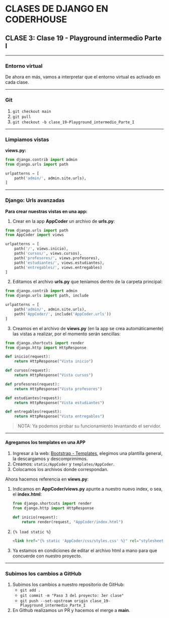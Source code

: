# CLASES DE DJANGO EN CODERHOUSE

## CLASE 3: Clase 19 - Playground intermedio Parte I
---
### Entorno virtual
De ahora en más, vamos a interpretar que el entorno virtual es activado en cada clase.

---
### Git
1. `git checkout main`
2. `git pull`
3. `git checkout -b clase_19-Playground_intermedio_Parte_I`

---
### Limpiamos vistas
**views.py:**
```python
from django.contrib import admin
from django.urls import path

urlpatterns = [
    path('admin/', admin.site.urls),
]
```

---
### Django: Urls avanzadas
**Para crear nuestras vistas en una app:**
1. Crear en la app **AppCoder** un archivo de **urls.py**:
```python
from django.urls import path
from AppCoder import views

urlpatterns = [
    path('/', views.inicio),
    path('cursos/', views.cursos),
    path('profesores/', views.profesores),
    path('estudiantes/', views.estudiantes),
    path('entregables/', views.entregables)
]
```
2. Editamos el archivo **urls.py** que teníamos dentro de la carpeta principal:
```python
from django.contrib import admin
from django.urls import path, include

urlpatterns = [
    path('admin/', admin.site.urls),
    path('AppCoder/', include('AppCoder.urls'))
]
```

3. Creamos en el archivo de **views.py** (en la app se crea automáticamente) las vistas a realizar, por el momento serán sencillas:
```python
from django.shortcuts import render
from django.http import HttpResponse

def inicio(request):
    return HttpResponse("Vista inicio")

def cursos(request):
    return HttpResponse("Vista cursos")

def profesores(request):
    return HttpResponse("Vista profesores")

def estudiantes(request):
    return HttpResponse("Vista estudiantes")

def entregables(request):
    return HttpResponse("Vista entregables")
```
>NOTA: Ya podemos probar su funcionamiento levantando el servidor.

---
#### Agregamos los templates en una APP
1. Ingresar a la web: [Bootstrap - Templates](https://startbootstrap.com/templates), elegimos una plantilla general, la descargamos y descomprimimos.
2. Creamos: `static/AppCoder` y `templates/AppCoder`.
3. Colocamos los archivos donde correspondan.

Ahora hacemos referencia en **views.py**:
1. Indicamos en **AppCoder/views.py** apunte a nuestro nuevo index, o sea, el **index.html**:
    ```python
    from django.shortcuts import render
    from django.http import HttpResponse

    def inicio(request):
        return render(request, "AppCoder/index.html")
    ```
2. `{% load static %}`
    ```html
    <link href="{% static 'AppCoder/css/styles.css' %}" rel="stylesheet" />
    ```
3. Ya estamos en condiciones de editar el archivo html a mano para que concuerde con nuestro proyecto.

---
### Subimos los cambios a GitHub
1. Subimos los cambios a nuestro repositorio de GitHub:
    * `git add .`
    * `git commit -m "Paso 3 del proyecto: 3er clase"`
    * `git push --set-upstream origin clase_19-Playground_intermedio_Parte_I`
2. En Github realizamos un PR y hacemos el merge a **main**.
